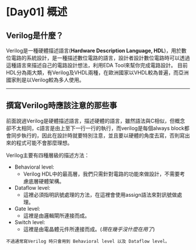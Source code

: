 # [Day01] 概述
## Verilog是什麼？
Verilog是一種硬體描述語言(**Hardware Description Language, HDL**)，用於數位電路的系統設計，是一種描述數位電路的語言，設計者設計數位電路時可以透過這種語言來描述自己的電路設計想法，利用EDA Tool來幫你完成電路設計。
目前HDL分為兩大類，有Verilog及VHDL兩種，在歐洲國家以VHDL較為普遍，而亞洲國家則是以Verilog較為多人使用。

---

## 撰寫Verilog時應該注意的那些事
前面說過Verilog是硬體描述語言，描述硬體的語言，雖然語法與C相似，但概念卻不太相同，c語言是由上至下一行一行的執行，而verilog是每個always block都會同步執行的，因此在設計時就要特別注意，並且要以硬體的角度去寫，否則寫出來的程式可能不會那麼理想。

Verilog主要有四種層級的描述方法：
- Behavioral level:
  - Verilog HDL中的最高層，我們只需針對電路的功能來做設計，不需要考慮底層硬體架構。
- Dataflow level:
  - 這裡必須指明訊號處理的方法，在這裡會使用assign語法來對訊號做處理。
- Gate level:
  - 這裡是由邏輯閘所連接而成。
- Switch level:
  - 這裡是由電晶體元件所連接而成。(*現在幾乎沒什麼在用了*)

`不過通常寫Verilog 時只會用到 Behavioral level 以及 Dataflow level。`
